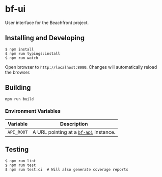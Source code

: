# bf-ui

User interface for the Beachfront project.

## Installing and Developing

```
$ npm install
$ npm run typings:install
$ npm run watch
```

Open browser to `http://localhost:8080`.  Changes will automatically
reload the browser.


## Building

```
npm run build
```

### Environment Variables

| Variable                           | Description                                           |
|------------------------------------|-------------------------------------------------------|
| `API_ROOT`                         | A URL pointing at a [`bf-api`](https://github.com/venicegeo/dg-bf-api) instance. |


## Testing

```
$ npm run lint
$ npm run test
$ npm run test:ci  # Will also generate coverage reports
```

